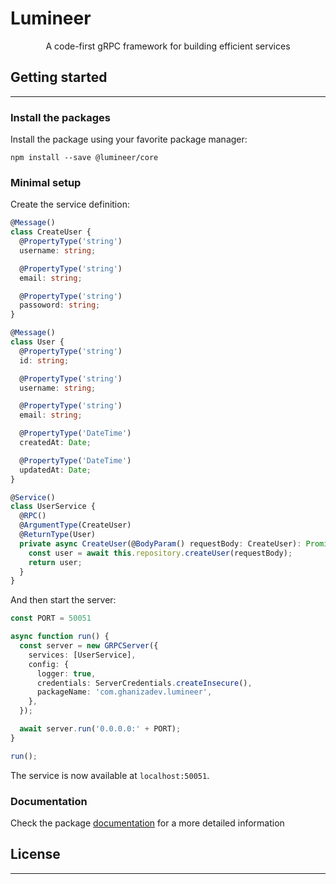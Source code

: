 # Lumineer

<p align="center">A code-first gRPC framework for building efficient services</p>

## Getting started

---

### Install the packages

Install the package using your favorite package manager:

```shell
npm install --save @lumineer/core
```

### Minimal setup

Create the service definition:

```typescript
@Message()
class CreateUser {
  @PropertyType('string')
  username: string;

  @PropertyType('string')
  email: string;

  @PropertyType('string')
  passoword: string;
}

@Message()
class User {
  @PropertyType('string')
  id: string;

  @PropertyType('string')
  username: string;

  @PropertyType('string')
  email: string;

  @PropertyType('DateTime')
  createdAt: Date;

  @PropertyType('DateTime')
  updatedAt: Date;
}

@Service()
class UserService {
  @RPC()
  @ArgumentType(CreateUser)
  @ReturnType(User)
  private async CreateUser(@BodyParam() requestBody: CreateUser): Promise<User> {
    const user = await this.repository.createUser(requestBody);
    return user;
  }
}
```
And then start the server:

```typescript
const PORT = 50051

async function run() {
  const server = new GRPCServer({
    services: [UserService],
    config: {
      logger: true,
      credentials: ServerCredentials.createInsecure(),
      packageName: 'com.ghanizadev.lumineer',
    },
  });

  await server.run('0.0.0.0:' + PORT);
}

run();
```

The service is now available at `localhost:50051`.

### Documentation

Check the package [documentation](https://cybaline.ghanizadev.com) for a more detailed information

## License

---
